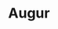 ---
title: Augur
crosslinks:
- ethereum
- gnosisPM
- GolemProject
- livven
- ethtrader
- xkcd
- jaxx
- etherscan
- Crypto_Currency_News
- MakerDAO
- Monero
- AugurReporting
- CryptoCurrency
---